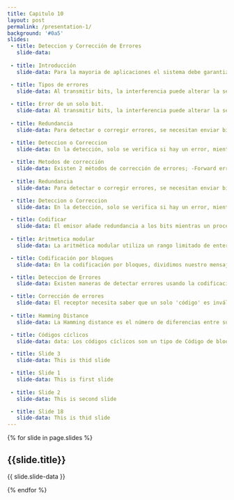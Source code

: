 ```yaml
---
title: Capitulo 10
layout: post
permalink: /presentation-1/
background: '#0a5'
slides:
 - title: Deteccion y Corrección de Errores
   slide-data: 
     
 - title: Introducción
   slide-data: Para la mayoria de aplicaciones el sistema debe garantizar que los datos recibidos sean identicos a los datos transmitidos

 - title: Tipos de errores
   slide-data: Al transmitir bits, la interferencia puede alterar la señal. En un error de un solo bit, un 0 cambia a 1 o viceversa. En un error en ráfaga, varios bits se alteran, por ejemplo, el ruido en una transmisión de 1200 bps podría cambiar 12 bits de información.
  
 - title: Error de un solo bit.
   slide-data: Al transmitir bits, la interferencia puede alterar la señal. En un error de un solo bit, un 0 cambia a 1 o viceversa. En un error en ráfaga, varios bits se alteran, por ejemplo, el ruido en una transmisión de 1200 bps podría cambiar 12 bits de información.
     
 - title: Redundancia
   slide-data: Para detectar o corregir errores, se necesitan enviar bits extra junto a nuestros datos. Esta redundancia es eliminada por el receptor, permitiendo detectar o corregir los bits corruptos.

 - title: Deteccion o Correccion
   slide-data: En la detección, solo se verifica si hay un error, mientras que en la corrección se necesita saber cuántos bits están corruptos y sus ubicaciones, lo que aumenta la complejidad, especialmente en unidades de datos grandes
   
 - title: Metodos de corrección
   slide-data: Existen 2 métodos de corrección de errores; -Forward error correction; El receptor intenta adivinar el mensaje usando los bits restantes. - Retransmisión; El receptor pide al emisor reenviar el mensaje hasta que llegue sin errores. 
     
 - title: Redundancia
   slide-data: Para detectar o corregir errores, se necesitan enviar bits extra junto a nuestros datos. Esta redundancia es eliminada por el receptor, permitiendo detectar o corregir los bits corruptos.

 - title: Deteccion o Correccion
   slide-data: En la detección, solo se verifica si hay un error, mientras que en la corrección se necesita saber cuántos bits están corruptos y sus ubicaciones, lo que aumenta la complejidad, especialmente en unidades de datos grandes.

 - title: Codificar
   slide-data: El emisor añade redundancia a los bits mientras un proceso crea una relación entre los bits redundantes y los bits verdaderos detectados.
     
 - title: Aritmetica modular
   slide-data: La aritmética modular utiliza un rango limitado de enteros definido por un módulo N, que establece un límite superior. Solo se consideran los enteros del 0 al N−1. En este sistema, si un número supera N, se divide por N y se toma el residuo como resultado.Si el número es negativo, se suma N hasta que sea positivo.

 - title: Codificación por bloques
   slide-data: En la codificación por bloques, dividimos nuestro mensaje en bloques, cada uno con 'K' cantidad de bits llamada 'Palabra'. Se añaden 'r' bits redundantes para crear una longitud 'n = k + r'.

 - title: Deteccion de Errores
   slide-data: Existen maneras de detectar errores usando la codificación por bloques. - El receptor encuentra la lista de los 'Códigos' válidos. - El 'Código' original ha sido cambiado a uno inválido.

 - title: Corrección de errores
   slide-data: El receptor necesita saber que un solo 'código' es inválido. Por ello, necesita encontrar (o adivinar) el 'código' original enviado.
     
 - title: Hamming Distance
   slide-data: La Hamming distance es el número de diferencias entre sus bits. Usa un operador de XOR y cuenta el número de 1s en el resultado.

 - title: Códigos cíclicos
   slide-data: data: Los códigos cíclicos son un tipo de Código de bloques con una propiedad extra. Si un 'Código' es rotado o sus dígitos se ponen al revés, el resultado será otro 'Código' diferente.

 - title: Slide 3
   slide-data: This is thid slide 

 - title: Slide 1
   slide-data: This is first slide
     
 - title: Slide 2
   slide-data: This is second slide

 - title: Slide 18
   slide-data: This is thid slide
---
```


{% for slide in page.slides %}
                    
<section data-background="{% if slide.background %}{{slide.background}}{% else %}{{page.background}}{% endif %}"><h1>{{slide.title}}</h1>{{ slide.slide-data }}</section>
                    
{% endfor %}
    